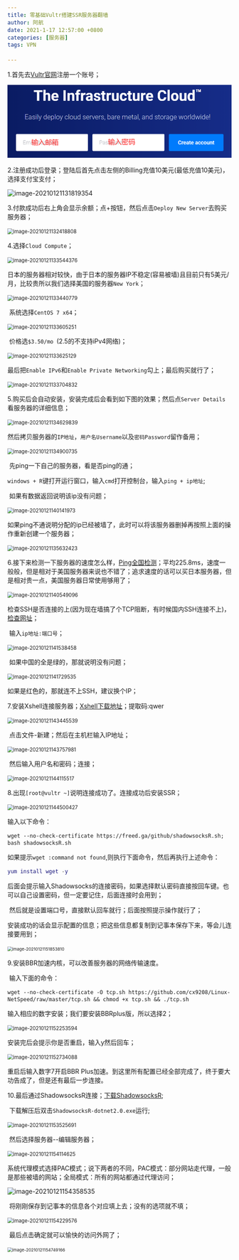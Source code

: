 ```yaml
---
title: 零基础Vultr搭建SSR服务器翻墙
author: 阿航
date: 2021-1-17 12:57:00 +0800
categories: [服务器]
tags: VPN

---
```




1.首先去[Vultr官网](https://www.vultr.com/)注册一个账号；

![image-20210121131001604](https://github.com/lvxinghang/lvxinghang.github.io/blob/main/assets/img/Vultr/image-20210121131001604.png)

2.注册成功后登录；登陆后首先点击左侧的Billing充值10美元(最低充值10美元)，选择支付宝支付；

![image-20210121131819354](C:\Users\lxh\AppData\Roaming\Typora\typora-user-images\image-20210121131819354.png)

3.付款成功后右上角会显示余额；点+按钮，然后点击`Deploy New Server`去购买服务器；

<img src="C:\Users\lxh\AppData\Roaming\Typora\typora-user-images\image-20210121132418808.png" alt="image-20210121132418808" style="zoom:80%;" />

4.选择`Cloud Compute`；

<img src="C:\Users\lxh\AppData\Roaming\Typora\typora-user-images\image-20210121133544376.png" alt="image-20210121133544376" style="zoom:80%;" />

​	日本的服务器相对较快，由于日本的服务器IP不稳定(容易被墙)且目前只有5美元/月，比较贵所以我们选择美国的服务器`New York`；

<img src="C:\Users\lxh\AppData\Roaming\Typora\typora-user-images\image-20210121133440779.png" alt="image-20210121133440779" style="zoom:80%;" />

​	系统选择`CentOS 7 x64`；

<img src="C:\Users\lxh\AppData\Roaming\Typora\typora-user-images\image-20210121133605251.png" alt="image-20210121133605251" style="zoom:80%;" />

​	价格选`$3.50/mo `(2.5的不支持iPv4网络)；

<img src="C:\Users\lxh\AppData\Roaming\Typora\typora-user-images\image-20210121133625129.png" alt="image-20210121133625129" style="zoom:80%;" />

​	最后把`Enable IPv6`和`Enable Private Networking`勾上；最后购买就行了；

<img src="C:\Users\lxh\AppData\Roaming\Typora\typora-user-images\image-20210121133704832.png" alt="image-20210121133704832" style="zoom:80%;" />

5.购买后会自动安装，安装完成后会看到如下图的效果；然后点`Server Details`看服务器的详细信息；

<img src="C:\Users\lxh\AppData\Roaming\Typora\typora-user-images\image-20210121134629839.png" alt="image-20210121134629839" style="zoom:80%;" />

​	然后拷贝服务器的`IP地址`，`用户名Username`以及`密码Password`留作备用；

<img src="C:\Users\lxh\AppData\Roaming\Typora\typora-user-images\image-20210121134900735.png" alt="image-20210121134900735" style="zoom:80%;" />

​	先ping一下自己的服务器，看是否ping的通；

​	`windows + R`键打开运行窗口，输入`cmd`打开控制台，输入`ping + ip地址`;

​	如果有数据返回说明该ip没有问题；

<img src="C:\Users\lxh\AppData\Roaming\Typora\typora-user-images\image-20210121140141973.png" alt="image-20210121140141973" style="zoom:80%;" />

​	如果ping不通说明分配的ip已经被墙了，此时可以将该服务器删掉再按照上面的操作重新创建一个服务器；

<img src="C:\Users\lxh\AppData\Roaming\Typora\typora-user-images\image-20210121135632423.png" alt="image-20210121135632423" style="zoom:80%;" />

6.接下来检测一下服务器的速度怎么样，[Ping全国检测](http://ping.chinaz.com/)；平均225.8ms，速度一般般，但是相对于美国服务器来说也不错了；追求速度的话可以买日本服务器，但是相对贵一点，美国服务器日常使用够用了；

<img src="C:\Users\lxh\AppData\Roaming\Typora\typora-user-images\image-20210121140549096.png" alt="image-20210121140549096" style="zoom:80%;" />

​	检查SSH是否连接的上(因为现在墙搞了个TCP阻断，有时候国内SSH连接不上)，[检查网址](http://port.ping.pe/)；

​	输入`ip地址:端口号`；

<img src="C:\Users\lxh\AppData\Roaming\Typora\typora-user-images\image-20210121141538458.png" alt="image-20210121141538458" style="zoom:80%;" />

​	如果中国的全是绿的，那就说明没有问题；

<img src="C:\Users\lxh\AppData\Roaming\Typora\typora-user-images\image-20210121141729535.png" alt="image-20210121141729535" style="zoom:80%;" />

如果是红色的，那就连不上SSH，建议换个IP；

7.安装Xshell连接服务器；[Xshell下载地址](https://pan.baidu.com/s/1Oz9kkdWRc9BGwHo3K2Yh_A )；提取码:qwer

<img src="C:\Users\lxh\AppData\Roaming\Typora\typora-user-images\image-20210121143445539.png" alt="image-20210121143445539" style="zoom:80%;" />

​	点击文件-新建；然后在主机栏输入IP地址；

<img src="C:\Users\lxh\AppData\Roaming\Typora\typora-user-images\image-20210121143757981.png" alt="image-20210121143757981" style="zoom:80%;" />

​	然后输入用户名和密码；连接；

<img src="C:\Users\lxh\AppData\Roaming\Typora\typora-user-images\image-20210121144115517.png" alt="image-20210121144115517" style="zoom:80%;" />

8.出现`[root@vultr ~]`说明连接成功了。连接成功后安装SSR；

<img src="C:\Users\lxh\AppData\Roaming\Typora\typora-user-images\image-20210121144500427.png" alt="image-20210121144500427" style="zoom:80%;" />

输入以下命令：

```
wget --no-check-certificate https://freed.ga/github/shadowsocksR.sh; bash shadowsocksR.sh
```

如果提示`wget :command not found`,则执行下面命令，然后再执行上述命令：

```lua
yum install wget -y
```

​	后面会提示输入Shadowsocks的连接密码，如果选择默认密码直接按回车键。也可以自己设置密码，但一定要记住，后面连接时会用到；

​	然后就是设置端口号，直接默认回车就行；后面按照提示操作就行了；

​	安装成功的话会显示配置的信息；把这些信息都复制到记事本保存下来，等会儿连接要用到；

<img src="C:\Users\lxh\AppData\Roaming\Typora\typora-user-images\image-20210121151853810.png" alt="image-20210121151853810" style="zoom: 67%;" />

9.安装BBR加速内核，可以改善服务器的网络传输速度。

​	输入下面的命令：

```
wget --no-check-certificate -O tcp.sh https://github.com/cx9208/Linux-NetSpeed/raw/master/tcp.sh && chmod +x tcp.sh && ./tcp.sh
```

输入相应的数字安装；我们要安装BBRplus版，所以选择2；

<img src="C:\Users\lxh\AppData\Roaming\Typora\typora-user-images\image-20210121152253594.png" alt="image-20210121152253594" style="zoom:80%;" />

安装完后会提示你是否重启，输入y然后回车；

<img src="C:\Users\lxh\AppData\Roaming\Typora\typora-user-images\image-20210121152734088.png" alt="image-20210121152734088" style="zoom:80%;" />

重启后输入数字7开启BBR Plus加速。到这里所有配置已经全部完成了，终于要大功告成了，但是还有最后一步连接。

10.最后通过ShadowsocksR连接；[下载ShadowsocksR](https://tlanyan.me/shadowsockr-shadowsocksr-shadowsocksrr-clients/);

​	下载解压后双击`ShadowsocksR-dotnet2.0.exe`运行;

<img src="C:\Users\lxh\AppData\Roaming\Typora\typora-user-images\image-20210121153525691.png" alt="image-20210121153525691" style="zoom:80%;" />

​	然后选择服务器--编辑服务器；

<img src="C:\Users\lxh\AppData\Roaming\Typora\typora-user-images\image-20210121154114625.png" alt="image-20210121154114625" style="zoom:80%;" />

​	系统代理模式选择PAC模式；说下两者的不同，PAC模式：部分网站走代理，一般是那些被墙的网站；全局模式：所有的网站都通过代理访问；

![image-20210121154358535](C:\Users\lxh\AppData\Roaming\Typora\typora-user-images\image-20210121154358535.png)

​	将刚刚保存到记事本的信息各个对应填上去；没有的选项就不填；

<img src="C:\Users\lxh\AppData\Roaming\Typora\typora-user-images\image-20210121154229576.png" alt="image-20210121154229576" style="zoom:80%;" />

​	最后点击确定就可以愉快的访问外网了；

<img src="C:\Users\lxh\AppData\Roaming\Typora\typora-user-images\image-20210121154749166.png" alt="image-20210121154749166" style="zoom: 67%;" />
